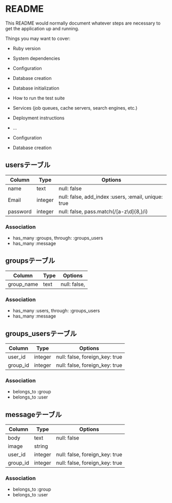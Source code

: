 # README

This README would normally document whatever steps are necessary to get the
application up and running.

Things you may want to cover:

* Ruby version

* System dependencies

* Configuration

* Database creation

* Database initialization

* How to run the test suite

* Services (job queues, cache servers, search engines, etc.)

* Deployment instructions

* ...


* Configuration
* Database creation
## usersテーブル

|Column|Type|Options|
|------|----|-------|
|name|text|null: false|
|Email|integer|null: false, add_index :users, :email, unique: true|
|password|integer|null: false, pass.match(/[a-z\d]{8,}/i)| 

### Association
- has_many :groups, through: :groups_users
- has_many :message

## groupsテーブル

|Column|Type|Options|
|------|----|-------|
|group_name|text|null: false, |

### Association
- has_many :users, through: :groups_users
- has_many :message


## groups_usersテーブル

|Column|Type|Options|
|------|----|-------|
|user_id|integer|null: false, foreign_key: true|
|group_id|integer|null: false, foreign_key: true|

### Association
- belongs_to :group
- belongs_to :user


## messageテーブル

|Column|Type|Options|
|------|----|-------|
|body|text|null: false|
|image|string||
|user_id|integer|null: false, foreign_key: true|
|group_id|integer|null: false, foreign_key: true|

### Association
- belongs_to :group
- belongs_to :user
